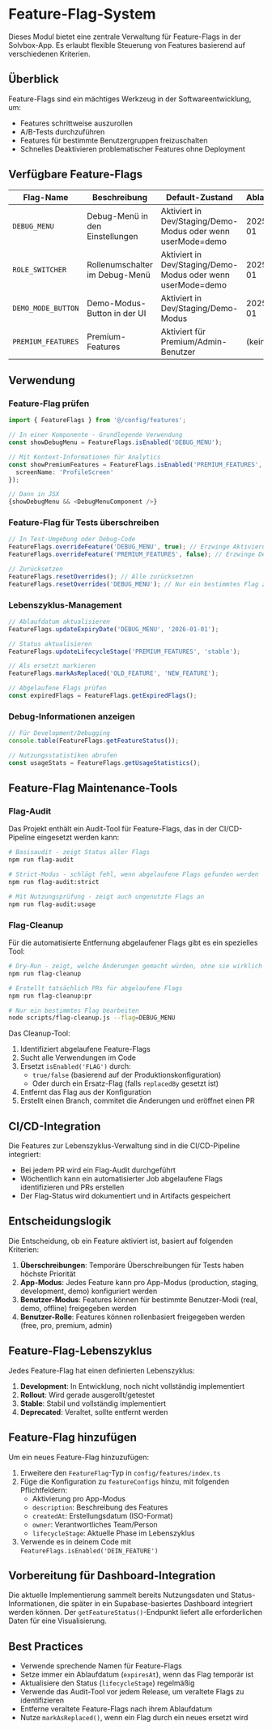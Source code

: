 # Feature-Flag-System

Dieses Modul bietet eine zentrale Verwaltung für Feature-Flags in der Solvbox-App. Es erlaubt flexible Steuerung von Features basierend auf verschiedenen Kriterien.

## Überblick

Feature-Flags sind ein mächtiges Werkzeug in der Softwareentwicklung, um:
- Features schrittweise auszurollen
- A/B-Tests durchzuführen
- Features für bestimmte Benutzergruppen freizuschalten
- Schnelles Deaktivieren problematischer Features ohne Deployment

## Verfügbare Feature-Flags

| Flag-Name | Beschreibung | Default-Zustand | Ablaufdatum | Owner |
|-----------|--------------|-----------------|-------------|-------|
| `DEBUG_MENU` | Debug-Menü in den Einstellungen | Aktiviert in Dev/Staging/Demo-Modus oder wenn userMode=demo | 2025-01-01 | DevTeam |
| `ROLE_SWITCHER` | Rollenumschalter im Debug-Menü | Aktiviert in Dev/Staging/Demo-Modus oder wenn userMode=demo | 2025-01-01 | DevTeam |
| `DEMO_MODE_BUTTON` | Demo-Modus-Button in der UI | Aktiviert in Dev/Staging/Demo-Modus | 2025-01-01 | DevTeam |
| `PREMIUM_FEATURES` | Premium-Features | Aktiviert für Premium/Admin-Benutzer | (keins) | ProductTeam |

## Verwendung

### Feature-Flag prüfen

```typescript
import { FeatureFlags } from '@/config/features';

// In einer Komponente - Grundlegende Verwendung
const showDebugMenu = FeatureFlags.isEnabled('DEBUG_MENU');

// Mit Kontext-Informationen für Analytics
const showPremiumFeatures = FeatureFlags.isEnabled('PREMIUM_FEATURES', { 
  screenName: 'ProfileScreen' 
});

// Dann in JSX
{showDebugMenu && <DebugMenuComponent />}
```

### Feature-Flag für Tests überschreiben

```typescript
// In Test-Umgebung oder Debug-Code
FeatureFlags.overrideFeature('DEBUG_MENU', true); // Erzwinge Aktivierung
FeatureFlags.overrideFeature('PREMIUM_FEATURES', false); // Erzwinge Deaktivierung

// Zurücksetzen
FeatureFlags.resetOverrides(); // Alle zurücksetzen
FeatureFlags.resetOverrides('DEBUG_MENU'); // Nur ein bestimmtes Flag zurücksetzen
```

### Lebenszyklus-Management

```typescript
// Ablaufdatum aktualisieren
FeatureFlags.updateExpiryDate('DEBUG_MENU', '2026-01-01');

// Status aktualisieren
FeatureFlags.updateLifecycleStage('PREMIUM_FEATURES', 'stable');

// Als ersetzt markieren
FeatureFlags.markAsReplaced('OLD_FEATURE', 'NEW_FEATURE');

// Abgelaufene Flags prüfen
const expiredFlags = FeatureFlags.getExpiredFlags();
```

### Debug-Informationen anzeigen

```typescript
// Für Development/Debugging
console.table(FeatureFlags.getFeatureStatus());

// Nutzungsstatistiken abrufen
const usageStats = FeatureFlags.getUsageStatistics();
```

## Feature-Flag Maintenance-Tools

### Flag-Audit

Das Projekt enthält ein Audit-Tool für Feature-Flags, das in der CI/CD-Pipeline eingesetzt werden kann:

```bash
# Basisaudit - zeigt Status aller Flags
npm run flag-audit

# Strict-Modus - schlägt fehl, wenn abgelaufene Flags gefunden werden
npm run flag-audit:strict

# Mit Nutzungsprüfung - zeigt auch ungenutzte Flags an
npm run flag-audit:usage
```

### Flag-Cleanup

Für die automatisierte Entfernung abgelaufener Flags gibt es ein spezielles Tool:

```bash
# Dry-Run - zeigt, welche Änderungen gemacht würden, ohne sie wirklich durchzuführen
npm run flag-cleanup

# Erstellt tatsächlich PRs für abgelaufene Flags
npm run flag-cleanup:pr

# Nur ein bestimmtes Flag bearbeiten
node scripts/flag-cleanup.js --flag=DEBUG_MENU
```

Das Cleanup-Tool:
1. Identifiziert abgelaufene Feature-Flags
2. Sucht alle Verwendungen im Code
3. Ersetzt `isEnabled('FLAG')` durch:
   - `true/false` (basierend auf der Produktionskonfiguration)
   - Oder durch ein Ersatz-Flag (falls `replacedBy` gesetzt ist)
4. Entfernt das Flag aus der Konfiguration
5. Erstellt einen Branch, commitet die Änderungen und eröffnet einen PR

## CI/CD-Integration

Die Features zur Lebenszyklus-Verwaltung sind in die CI/CD-Pipeline integriert:

- Bei jedem PR wird ein Flag-Audit durchgeführt
- Wöchentlich kann ein automatisierter Job abgelaufene Flags identifizieren und PRs erstellen
- Der Flag-Status wird dokumentiert und in Artifacts gespeichert

## Entscheidungslogik

Die Entscheidung, ob ein Feature aktiviert ist, basiert auf folgenden Kriterien:

1. **Überschreibungen**: Temporäre Überschreibungen für Tests haben höchste Priorität
2. **App-Modus**: Jedes Feature kann pro App-Modus (production, staging, development, demo) konfiguriert werden
3. **Benutzer-Modus**: Features können für bestimmte Benutzer-Modi (real, demo, offline) freigegeben werden
4. **Benutzer-Rolle**: Features können rollenbasiert freigegeben werden (free, pro, premium, admin)

## Feature-Flag-Lebenszyklus

Jedes Feature-Flag hat einen definierten Lebenszyklus:

1. **Development**: In Entwicklung, noch nicht vollständig implementiert
2. **Rollout**: Wird gerade ausgerollt/getestet
3. **Stable**: Stabil und vollständig implementiert
4. **Deprecated**: Veraltet, sollte entfernt werden

## Feature-Flag hinzufügen

Um ein neues Feature-Flag hinzuzufügen:

1. Erweitere den `FeatureFlag`-Typ in `config/features/index.ts`
2. Füge die Konfiguration zu `featureConfigs` hinzu, mit folgenden Pflichtfeldern:
   - Aktivierung pro App-Modus
   - `description`: Beschreibung des Features
   - `createdAt`: Erstellungsdatum (ISO-Format)
   - `owner`: Verantwortliches Team/Person 
   - `lifecycleStage`: Aktuelle Phase im Lebenszyklus
3. Verwende es in deinem Code mit `FeatureFlags.isEnabled('DEIN_FEATURE')`

## Vorbereitung für Dashboard-Integration

Die aktuelle Implementierung sammelt bereits Nutzungsdaten und Status-Informationen, die später in ein Supabase-basiertes Dashboard integriert werden können. Der `getFeatureStatus()`-Endpunkt liefert alle erforderlichen Daten für eine Visualisierung.

## Best Practices

- Verwende sprechende Namen für Feature-Flags
- Setze immer ein Ablaufdatum (`expiresAt`), wenn das Flag temporär ist
- Aktualisiere den Status (`lifecycleStage`) regelmäßig
- Verwende das Audit-Tool vor jedem Release, um veraltete Flags zu identifizieren
- Entferne veraltete Feature-Flags nach ihrem Ablaufdatum
- Nutze `markAsReplaced()`, wenn ein Flag durch ein neues ersetzt wird 